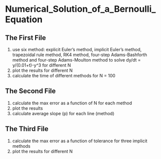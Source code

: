 # Numerical_Solution_of_a_Bernoulli_Equation
## The First File
1. use six method: explicit Euler’s method, implicit Euler’s method, trapezoidal rule method, RK4 method,
   four-step Adams-Bashforth method and four-step Adams-Moulton method
   to solve dy/dt = y/(0.01+t)-y^3 for different N
2. plot the results for different N
3. calculate the time of different methods for N = 100
## The Second File
1. calculate the max error as a function of N for each method
2. plot the results
3. calculate average slope (p) for each line (method)
## The Third File
1. calculate the max error as a function of tolerance for three implicit methods
2. plot the results for different N
